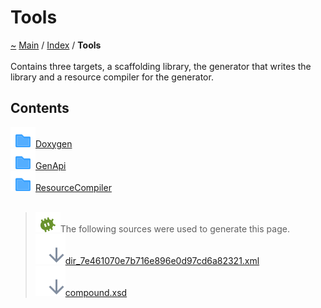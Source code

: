 <!DOCTYPE html>
<html>
<head>
</head>
<body>
<a id="tools"></a>
<h1>Tools</h1>
<a id="dir_7e461070e7b716e896e0d97cd6a82321"></a>
<a id="tools"></a>
<a href="https://github.com/CharlesCarley/MdDox">~</a>
<a href="indexpage.md#main">Main</a>
<span class="inline-text">/</span>
<a href="index.md#index">Index</a>
<span class="inline-text">/</span>
<span class="bold-text"><b>Tools</b></span>
<br/>
<br/>
<span class="inline-text">Contains three targets, a scaffolding library, the generator that writes the library and a resource compiler for the generator. </span>
<a id="contents"></a>
<h2>Contents</h2>
<span class="icon-list-item"><a href="dir_b7487e7b43f0278857c63f4e9ad683a3.md#doxygen" class="icon-list-item"><img src="../images/folder18px.svg" class="icon-list-item"/><span class="icon-list-item">Doxygen</span>
</a>
</span>
<br/>
<span class="icon-list-item"><a href="dir_f29546df2d60a62028851d3354c1d20f.md#genapi" class="icon-list-item"><img src="../images/folder18px.svg" class="icon-list-item"/><span class="icon-list-item">GenApi</span>
</a>
</span>
<br/>
<span class="icon-list-item"><a href="dir_ad64d74126afa4ea39d3914a0c472a63.md#resourcecompiler" class="icon-list-item"><img src="../images/folder18px.svg" class="icon-list-item"/><span class="icon-list-item">ResourceCompiler</span>
</a>
</span>
<br/>
<br/>
<blockquote>
<img src="../images/debug24px.svg"/><span class="inline-text">The following sources were used to generate this page.</span>
<br/>
<span class="icon-list-item"><a href="../xml/dir_7e461070e7b716e896e0d97cd6a82321.xml#L1" class="icon-list-item"><img src="../images/lookInside24px.svg" class="icon-list-item"/><span class="icon-list-item">dir_7e461070e7b716e896e0d97cd6a82321.xml</span>
</a>
</span>
<br/>
<span class="icon-list-item"><a href="../xml/compound.xsd#L1" class="icon-list-item"><img src="../images/lookInside24px.svg" class="icon-list-item"/><span class="icon-list-item">compound.xsd</span>
</a>
</span>
</blockquote>
</div>
</div>
</body>
</html>
